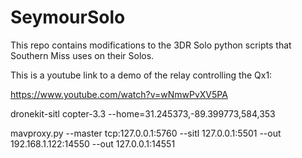 # SeymourSolo
This repo contains modifications to the 3DR Solo python scripts that Southern Miss uses on their Solos. 


This is a youtube link to a demo of the relay controlling the Qx1:

https://www.youtube.com/watch?v=wNmwPvXV5PA


dronekit-sitl copter-3.3 --home=31.245373,-89.399773,584,353

mavproxy.py --master tcp:127.0.0.1:5760 --sitl 127.0.0.1:5501 --out 192.168.1.122:14550 --out 127.0.0.1:14551

